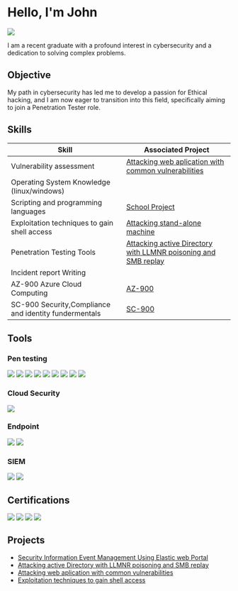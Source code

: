  
# Hello, I'm John
<a href="https://linkedin.com/in/john-opuda-105a20188/"><img src="https://img.shields.io/badge/-LinkedIn-0072b1?&style=for-the-badge&logo=linkedin&logoColor=white" /></a>


I am a recent graduate with a profound interest in cybersecurity and a dedication to solving complex problems.

## Objective

My path in cybersecurity has led me to develop a passion for Ethical hacking, and I am now eager to transition into this field, specifically aiming to join a Penetration Tester role.

## Skills

| Skill                                         | Associated Project         |
|-----------------------------------------------|----------------------------|
|Vulnerability assessment                       | <a href="https://github.com/chromosems/attacking-web-application-with-common-vulnerabilities/tree/main">Attacking web aplication with common vulnerabilities</a>|
| Operating System Knowledge (linux/windows)    | 
| Scripting and programming languages           | <a href="https://github.com/chromosems/school-project">School Project</a>|
| Exploitation techniques to gain shell access  | <a href="https://github.com/chromosems/Exploitation-of-stand-alone-machines-/tree/main">Attacking stand-alone machine </a> |
| Penetration Testing Tools                     |   <a href="https://github.com/chromosems/Attacking-active-Directory-with-LLMNR-poisoning-and-SMB-replay/tree/main">Attacking active Directory with LLMNR poisoning and SMB replay</a>                    |
| Incident report Writing                                |                       |
| AZ-900 Azure Cloud Computing                  | <a href="https://www.credly.com/badges/356abed5-f524-4e82-b43a-6e58fea63d80/linked_in_profile">AZ-900</a>  |
| SC-900 Security,Compliance and identity fundermentals|  <a href="https://www.credly.com/badges/47437b51-46c4-4f44-a999-adfe3634d013/linked_in_profile">SC-900</a>  |  




## Tools

### Pen testing
<div>
    <img src="https://img.shields.io/badge/Nmap-1679A7?&style=for-the-badge&logo=Wireshark&logoColor=white" />
    <img src="https://img.shields.io/badge/Nessus-EF3B2D?&style=for-the-badge&logo=Suricata&logoColor=white" />
    <img src="https://img.shields.io/badge/Hashcat-777BB4?&style=for-the-badge&logo=Zeek&logoColor=white" />
     <img src="https://img.shields.io/badge/kali linux-1679A7?&style=for-the-badge&logo=Wireshark&logoColor=white" />
         <img src="https://img.shields.io/badge/Burp Suite-EF3B2D?&style=for-the-badge&logo=Suricata&logoColor=white" />
             <img src="https://img.shields.io/badge/Smb Relay-777BB4?&style=for-the-badge&logo=Zeek&logoColor=white" />
                  <img src="https://img.shields.io/badge/GoWitness-1679A7?&style=for-the-badge&logo=Wireshark&logoColor=white" />
    <img src="https://img.shields.io/badge/SQL injection-1679A7?&style=for-the-badge&logo=Wireshark&logoColor=white" />
             <img src="https://img.shields.io/badge/Metasploits-EF3B2D?&style=for-the-badge&logo=Suricata&logoColor=white" />

</div>

### Cloud Security
<div>
    <img src="https://img.shields.io/badge/-Azure cloud computing-00A4EF?&style=for-the-badge&logo==white" />
    

</div>


### Endpoint
<div>
    <img src="https://img.shields.io/badge/-Microsoft_Defender_for_Endpoint-00A4EF?&style=for-the-badge&logo=Microsoft&logoColor=white" />
        <img src="https://img.shields.io/badge/-Software As Aservice (SAAS)-00A4EF?&style=for-the-badge&logo=Microsoft&logoColor=white" />

</div>

### SIEM
<div>
        <img src="https://img.shields.io/badge/-Microsoft_Sentinel-0078D4?&style=for-the-badge&logo=Microsoft&logoColor=white" />
        <img src="https://img.shields.io/badge/-SIEM Home Lab-0078D4?&style=for-the-badge&logoColor=white" />

  
</div>

## Certifications
<div>
    <img src="https://img.shields.io/badge/-AZ--900-0078D4?&style=for-the-badge&logo=Microsoft&logoColor=white)](https://www.credly.com/badges/356abed5-f524-4e82-b43a-6e58fea63d80/linked_in_profile)" />
<img src="https://img.shields.io/badge/Practical Ethical Hacking-006400?&style=for-the-badge&logo=Suricata&logoColor=white"  href="https://github.com/chromosems/cert-of-completion/blob/main/certificate-of-completion-for-practical-ethical-hacking-the-complete-course.pdf"/>

<img src="https://img.shields.io/badge/SC-900-EF3B2D?&style=for-the-badge&logo=Suricata&logoColor=white" />
<img src="https://img.shields.io/badge/Python for penetration tester-777BB4?&style=for-the-badge&logo=Suricata&logoColor=white" />


</div>

## Projects
- <a href="https://github.com/chromosems/SIEM/tree/main">Security Information Event Management Using Elastic web Portal</a>
-   <a href="https://github.com/chromosems/Attacking-active-Directory-with-LLMNR-poisoning-and-SMB-replay/tree/main">Attacking active Directory with LLMNR poisoning and SMB replay</a>
- <a href="https://github.com/chromosems/attacking-web-application-with-common-vulnerabilities/tree/main">Attacking web aplication with common vulnerabilities</a>
- <a href ="https://github.com/chromosems/Exploitation-of-stand-alone-machines-/tree/main">Exploitation techniques to gain shell access
